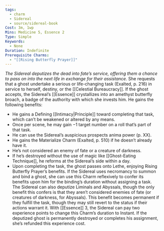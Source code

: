 ```yaml
---
tags:
  - charm
  - Sidereal
  - source/sidereal-book
Cost: 3m, 1wp
Mins: Medicine 5, Essence 2
Type: Simple
Keywords:
  - None
Duration: Indefinite
Prerequisite Charms:
  - "[[Rising Butterfly Prayer]]"
---
```

*The Sidereal deputizes the dead into fate’s service, offering them a chance to pass on into the next life in exchange for their assistance.*
She requests that a ghost undertake a serious or life-changing task (Exalted, p. 216) in service to herself, destiny, or the [[Celestial Bureaucracy]]. If the ghost accepts, the Sidereal’s [[Essence]] crystallizes into an amethyst butterfly broach, a badge of the authority with which she invests him. He gains the following benefits: 
- He gains a Defining [[Intimacy|Principle]] toward completing that task, which can’t be weakened or altered by any means. 
- Once per scene, he may gain −1 target number on a roll that’s part of that task. 
- He can use the Sidereal’s auspicious prospects anima power (p. XX). 
- He gains the Materialize Charm (Exalted, p. 510) if he doesn’t already have it. 
- He’s not considered an enemy of fate or a creature of darkness. 
- If he’s destroyed without the use of magic like [[Ghost-Eating Technique]], he reforms at the Sidereal’s side within a day. 
- Upon completing the task, the ghost passes onto Lethe, enjoying Rising Butterfly Prayer’s benefits. If the Sidereal uses necromancy to summon and bind a ghost, she can use this Charm reflexively to confer its benefits upon him for the binding’s duration without assigning a task. The Sidereal can also deputize Liminals and Abyssals, though the only benefit this confers is that they aren’t considered enemies of fate (or creatures of darkness, for Abyssals). This benefit becomes permanent if they fulfill the task, though they may still revert to the status if their actions warrant it. With [[Essence]] 3, the Sidereal can pay two experience points to change this Charm’s duration to Instant. If the deputized ghost is permanently destroyed or completes his assignment, she’s refunded this experience cost.